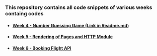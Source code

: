 ### This repository contains all code snippets of various weeks containg codes

- #### [Week 4 - Number Guessing Game (Link in Readme.md)](./Week%204/README.md)

- #### [Week 5 - Rendering of Pages and HTTP Module](./Week%205/)

- #### [Week 6 - Booking Flight API](./Week%206/)